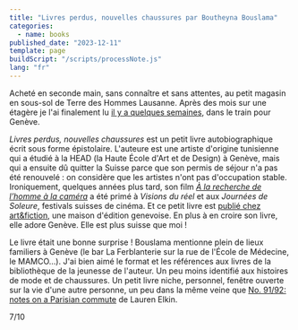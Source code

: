```yaml
---
title: "Livres perdus, nouvelles chaussures par Boutheyna Bouslama"
categories:
  - name: books
published_date: "2023-12-11"
template: page
buildScript: "/scripts/processNote.js"
lang: "fr"
---
```


Acheté en seconde main, sans connaître et sans attentes, au petit magasin en sous-sol de Terre des Hommes Lausanne. Après des mois sur une étagère je l'ai finalement lu [il y a quelques semaines](/notes/weeknote-36-not-seeing-oriane-bertone/), dans le train pour Genève.

_Livres perdus, nouvelles chaussures_ est un petit livre autobiographique écrit sous forme épistolaire. L'auteure est une artiste d'origine tunisienne qui a étudié à la HEAD (la Haute École d'Art et de Design) à Genève, mais qui a ensuite dû quitter la Suisse parce que son permis de séjour n'a pas été renouvelé : on considère que les artistes n'ont pas d'occupation stable. Ironiquement, quelques années plus tard, son film [_À la recherche de l’homme à la caméra_](https://www.swissfilms.ch/fr/movie/a-la-recherche-de-l-homme-a-la-camera/1F6CE4E6FA9F43DCAC63B90267145846) a été primé à _Visions du réel_ et aux _Journées de Soleure_, festivals suisses de cinéma. Et ce petit livre est [publié chez art&fiction](https://artfiction.ch/produit/livres-perdus-nouvelles-chaussures), une maison d'édition genevoise. En plus à en croire son livre, elle adore Genève. Elle est plus suisse que moi !

Le livre était une bonne surprise ! Bouslama mentionne plein de lieux familiers à Genève (le bar La Ferblanterie sur la rue de l'École de Médecine, le MAMCO...). J'ai bien aimé le format et les références aux livres de la bibliothèque de la jeunesse de l'auteur. Un peu moins identifié aux histoires de mode et de chaussures. Un petit livre niche, personnel, fenêtre ouverte sur la vie d'une autre personne, un peu dans la même veine que [No. 91/92: notes on a Parisian commute](/notes/no-91-92-notes-on-a-parisian-commute-by-lauren-elkin/) de Lauren Elkin.

7/10
